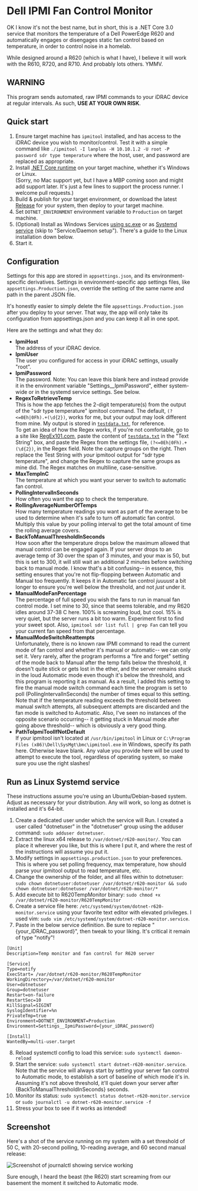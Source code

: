 # Dell IPMI Fan Control Monitor

OK I know it's not the best name, but in short, this is a .NET Core 3.0 service that monitors the temperature of a Dell PowerEdge R620 and automatically engages or disengages static fan control based on temperature, in order to control noise in a homelab.

While designed around a R620 (which is what I have), I believe it will work with the R610, R720, and R710. And probably lots others. YMMV.

## WARNING
This program sends automated, raw IPMI commands to your iDRAC device at regular intervals. As such, **USE AT YOUR OWN RISK**.

## Quick start

1. Ensure target machine has `ipmitool` installed, and has access to the iDRAC device you wish to monitor/control. Test it with a simple command like `./ipmitool -I lanplus -H 10.10.1.2 -U root -P password sdr type temperature` where the host, user, and password are replaced as appropriate.
2. Install [.NET Core runtime](https://dotnet.microsoft.com/download) on your target machine, whether it's Windows or Linux.    
(Sorry, no Mac support yet, but I have a MBP coming soon and might add support later. It's just a few lines to support the process runner. I welcome pull requests.)
3. Build & publish for your target environment, or download the latest [Release](https://github.com/jdmallen/dell-ipmi-fan-control-monitor/releases) for your system, then deploy to your target machine.
4. Set `DOTNET_ENVIRONMENT` environment variable to `Production` on target machine.
5. (Optional) Install as Windows Services [using sc.exe](https://support.microsoft.com/en-au/help/251192/how-to-create-a-windows-service-by-using-sc-exe) or as [Systemd service](https://dejanstojanovic.net/aspnet/2018/june/setting-up-net-core-servicedaemon-on-linux-os/) (skip to "Service/Daemon setup"). There's a guide to the Linux installation down below.
6. Start it.

## Configuration

Settings for this app are stored in `appsettings.json`, and its environment-specific derivatives. Settings in environment-specific app settings files, like `appsettings.Production.json`, override the setting of the same name and path in the parent JSON file.

It's honestly easier to simply delete the file `appsettings.Production.json` after you deploy to your server. That way, the app will only take its configuration from appsettings.json and you can keep it all in one spot.

Here are the settings and what they do:

- **IpmiHost**    
The address of your iDRAC device.
- **IpmiUser**    
The user you configured for access in your iDRAC settings, usually "root".
- **IpmiPassword**    
The password. Note: You can leave this blank here and instead provide it in the environment variable "Settings__IpmiPassword", either system-wide or in the systemd service settings. See below.
- **RegexToRetrieveTemp**    
This is how the app fetches the 2-digit temperature(s) from the output of the "sdr type temperature" ipmitool command. The default, `(?<=0Eh|0Fh).+(\d{2})`, works for me, but your output may look different from mine. My output is stored in  [`testdata.txt`](https://github.com/jdmallen/dell-ipmi-fan-control-monitor/blob/master/R620TempMonitor/testdata.txt), for reference.    
To get an idea of how the Regex works, if you're not comfortable, go to a site like [RegEx101.com](https://regex101.com/), paste the content of [`testdata.txt`](https://github.com/jdmallen/dell-ipmi-fan-control-monitor/blob/master/R620TempMonitor/testdata.txt) in the "Text String" box, and paste the Regex from the settings file, `(?<=0Eh|0Fh).+(\d{2})`, in the Regex field. Note the capture groups on the right. Then replace the Test String with _your_ ipmitool output for "sdr type temperature", and change the Regex to capture the same groups as mine did. The Regex matches on multiline, case-sensitive.
- **MaxTempInC**    
The temperature at which you want your server to switch to automatic fan control.
- **PollingIntervalInSeconds**    
How often you want the app to check the temperature.
- **RollingAverageNumberOfTemps**    
How many temperature readings you want as part of the average to be used to determine when it's safe to turn off automatic fan control. Multiply this value by your polling interval to get the total amount of time the rolling average covers.
- **BackToManualThresholdInSeconds**    
How soon after the temperature drops below the maximum allowed that manual control can be engaged again. If your server drops to an average temp of 30 over the span of 3 minutes, and your max is 50, but this is set to 300, it will still wait an additional 2 minutes before switching back to manual mode. I know that's a bit confusing-- in essence, this setting ensures that you're not flip-flopping between Automatic and Manual too frequently. It keeps it in Automatic fan control _juuuust_ a bit longer to ensure you're well below the threshold, and not _just_ under it.
- **ManualModeFanPercentage**    
The percentage of full speed you wish the fans to run in manual fan control mode. I set mine to 30, since that seems tolerable, and my R620 idles around 37-38 C here. 100% is screaming loud, but cool. 15% is very quiet, but the server runs a bit too warm. Experiment first to find your sweet spot. Also, `ipmitool sdr list full | grep Fan` can tell you your current fan speed from that percentage.
- **ManualModeSwitchReattempts**    
Unfortunately, there is no known raw IPMI command to read the current mode of fan control and whether it's manual or automatic-- we can only set it. Very rarely, after the program performs a "fire and forget" setting of the mode back to Manual after the temp falls below the threshold, it doesn't quite stick or gets lost in the ether, and the server remains stuck in the loud Automatic mode even though it's below the threshold, and this program is reporting it as manual. As a result, I added this setting to fire the manual mode switch command each time the program is set to poll (PollingIntervalInSeconds) the number of times equal to this setting. Note that if the temperature reading exceeds the threshold between manual switch attempts, all subsequent attempts are discarded and the fan mode is switched to Automatic. Also, I've seen no instances of the opposite scenario occurring-- it getting stuck in Manual mode after going above threshold-- which is obviously a very good thing.
- **PathToIpmiToolIfNotDefault**    
If your ipmitool isn't located at `/usr/bin/ipmitool` in Linux or `C:\Program Files (x86)\Dell\SysMgt\bmc\ipmitool.exe` in Windows, specify its path here. Otherwise leave blank. Any value you provide here will be used to attempt to execute the tool, regardless of operating system, so make sure you use the right slashes!

## Run as Linux Systemd service

These instructions assume you're using an Ubuntu/Debian-based system. Adjust as necessary for your distribution. Any will work, so long as dotnet is installed and it's 64-bit.

1. Create a dedicated user under which the service will Run. I created a user called "dotnetuser" in the "dotnetuser" group using the adduser command: `sudo adduser dotnetuser`.
2. Extract the linux x64 release to `/var/dotnet/r620-monitor/`. You can place it wherever you like, but this is where I put it, and where the rest of the instructions will assume you put it.
3. Modify settings in `appsettings.production.json` to your preferences. This is where you set polling frequency, max temperature, how should parse your ipmitool output to read temperature, etc.
4. Change the ownership of the folder, and all files within to dotnetuser: `sudo chown dotnetuser:dotnetuser /var/dotnet/r620-monitor && sudo chown dotnetuser:dotnetuser /var/dotnet/r620-monitor/*`
5. Add execute bit to R620TempMonitor binary: `sudo chmod +x /var/dotnet/r620-monitor/R620TempMonitor`
6. Create a service file here: `/etc/systemd/system/dotnet-r620-monitor.service` using your favorite text editor with elevated privileges. I used vim: `sudo vim /etc/systemd/system/dotnet-r620-monitor.service`.
7. Paste in the below service definition. Be sure to replace "{your_iDRAC_password}", then tweak to your liking. It's critical it remain of type "notify"!
```
[Unit]
Description=Temp monitor and fan control for R620 server

[Service]
Type=notify
ExecStart= /var/dotnet/r620-monitor/R620TempMonitor
WorkingDirectory=/var/dotnet/r620-monitor
User=dotnetuser
Group=dotnetuser
Restart=on-failure
RestartSec=10
KillSignal=SIGINT
SyslogIdentifier=%n
PrivateTmp=true
Environment=DOTNET_ENVIRONMENT=Production
Environment=Settings__IpmiPassword={your_iDRAC_password}

[Install]
WantedBy=multi-user.target
```
8. Reload systemctl config to load this service: `sudo systemctl daemon-reload`
9. Start the service: `sudo systemctl start dotnet-r620-monitor.service`. Note that the service will always start by setting your server fan control to Automatic mode, to establish a sort of baseline of which mode it's in. Assuming it's not above threshold, it'll quiet down your server after {BackToManualThresholdInSeconds} seconds.
10. Monitor its status: `sudo systemctl status dotnet-r620-monitor.service` or `sudo journalctl -u dotnet-r620-monitor.service -f`
11. Stress your box to see if it works as intended!

## Screenshot

Here's a shot of the service running on my system with a set threshold of 50 C, with 20-second polling, 10-reading average, and 60 second manual release:

![Screenshot of journalctl showing service working](https://raw.githubusercontent.com/jdmallen/dell-ipmi-fan-control-monitor/master/service_in_action.png)

Sure enough, I heard the beast (the R620) start screaming from our basement the moment it switched to Automatic mode.
